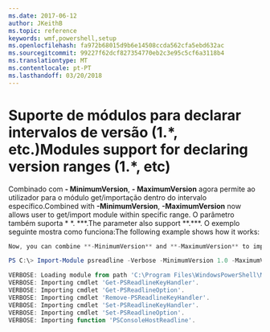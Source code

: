 ```yaml
---
ms.date: 2017-06-12
author: JKeithB
ms.topic: reference
keywords: wmf,powershell,setup
ms.openlocfilehash: fa972b68015d9b6e14508ccda562cfa5ebd632ac
ms.sourcegitcommit: 99227f62dcf827354770eb2c3e95c5cf6a3118b4
ms.translationtype: MT
ms.contentlocale: pt-PT
ms.lasthandoff: 03/20/2018
---
```

# <a name="modules-support-for-declaring-version-ranges-1-etc"></a><span data-ttu-id="b248a-102">Suporte de módulos para declarar intervalos de versão (1.\*, etc.)</span><span class="sxs-lookup"><span data-stu-id="b248a-102">Modules support for declaring version ranges (1.\*, etc)</span></span>
<span data-ttu-id="b248a-103">Combinado com **- MinimumVersion**, **- MaximumVersion** agora permite ao utilizador para o módulo get/importação dentro do intervalo específico.</span><span class="sxs-lookup"><span data-stu-id="b248a-103">Combined with **-MinimumVersion**, **-MaximumVersion** now allows user to get/import module within specific range.</span></span> <span data-ttu-id="b248a-104">O parâmetro também suporta \* \*. \*\*\*.</span><span class="sxs-lookup"><span data-stu-id="b248a-104">The parameter also support \*\*.\*\*\*.</span></span> <span data-ttu-id="b248a-105">O exemplo seguinte mostra como funciona:</span><span class="sxs-lookup"><span data-stu-id="b248a-105">The following example shows how it works:</span></span>

```powershell
Now, you can combine **-MinimumVersion** and **-MaximumVersion** to import module within specific range:

PS C:\> Import-Module psreadline -Verbose -MinimumVersion 1.0 -MaximumVersion 1.2.*

VERBOSE: Loading module from path 'C:\Program Files\WindowsPowerShell\Modules\psreadline\1.1\psreadline.psd1'.
VERBOSE: Importing cmdlet 'Get-PSReadlineKeyHandler'.
VERBOSE: Importing cmdlet 'Get-PSReadlineOption'.
VERBOSE: Importing cmdlet 'Remove-PSReadlineKeyHandler'.
VERBOSE: Importing cmdlet 'Set-PSReadlineKeyHandler'.
VERBOSE: Importing cmdlet 'Set-PSReadlineOption'.
VERBOSE: Importing function 'PSConsoleHostReadline'.
```

